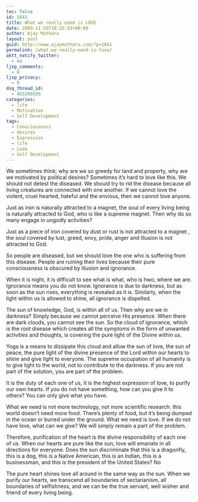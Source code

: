 ```yaml
---
toc: false
id: 1841
title: What we really need is LOVE
date: 2009-11-25T10:25:53+00:00
author: Ajay Matharu
layout: post
guid: http://www.ajaymatharu.com/?p=1841
permalink: /what-we-really-need-is-love/
aktt_notify_twitter:
  - no
ljxp_comments:
  - 0
ljxp_privacy:
  - 0
dsq_thread_id:
  - 465390509
categories:
  - life
  - Motivation
  - Self Development
tags:
  - Consciousness
  - desires
  - Expression
  - life
  - Love
  - Self Development
---
```

We sometimes think; why are we so greedy for land and property, why are we motivated by political desires? Sometimes it&#8217;s hard to love like this. We should not detest the diseased. We should try to rid the disease because all living creatures are connected with one another. If we cannot love the violent, cruel hearted, hateful and the envious, then we cannot love anyone.

Just as iron is naturally attracted to a magnet, the soul of every living being is naturally attracted to God, who is like a supreme magnet. Then why do so many engage in ungodly activities?

Just as a piece of iron covered by dust or rust is not attracted to a magnet , the soul covered by lust, greed, envy, pride, anger and illusion is not attracted to God.

So people are diseased, but we should love the one who is suffering from this disease. People are ruining their lives because their pure consciousness is obscured by illusion and ignorance.

When it is night, it is difficult to see what is what, who is hwo, where we are. Ignorance means you do not know. Ignorance is due to darkness, but as soon as the sun rises, everything is revealed as it is. Similarly, when the light within us is allowed to shine, all ignorance is dispelled.

The sun of knowledge, God, is within all of us. Then why are we in darkness? Simply because we cannot perceive His presence. When there are dark clouds, you cannot see the sun. So the cloud of ignorance, which is the root disease which creates all the symptoms in the form of unwanted activities and thoughts, is covering the pure light of the Divine within us.

Yoga is a means to dissipate this cloud and allow the sun of love, the sun of peace, the pure light of the divine presence of the Lord within our hearts to shine and give light to everyone. The supreme occupation of all humanity is to give light to the world, not to contribute to the darkness. If you are not part of the solution, you are part of the problem.

It is the duty of each one of us, it is the highest expression of love, to purify our own hearts. If you do not have something, how can you give it to others? You can only give what you have.

What we need is not more technology, not more scientific research. this world doesn&#8217;t need more food. There&#8217;s plenty of food, but it&#8217;s being dumped in the ocean or buried under the ground. What we need is love. If we do not have love, what can we give? We will simply remain a part of the problem.

Therefore, purification of the heart is the divine responsibility of each one of us. When our hearts are pure like the sun, love will emanate in all directions for everyone. Does the sun discriminate that this is a dragonfly, this is a dog, this is a Native American, this is an Indian, this is a businessman, and this is the president of the United States? No

The pure heart shines love all around in the same way as the sun. When we purify our hearts, we transcend all boundaries of sectarianism, all boundaries of selfishness, and we can be the true servant, well wisher and friend of every living being.
